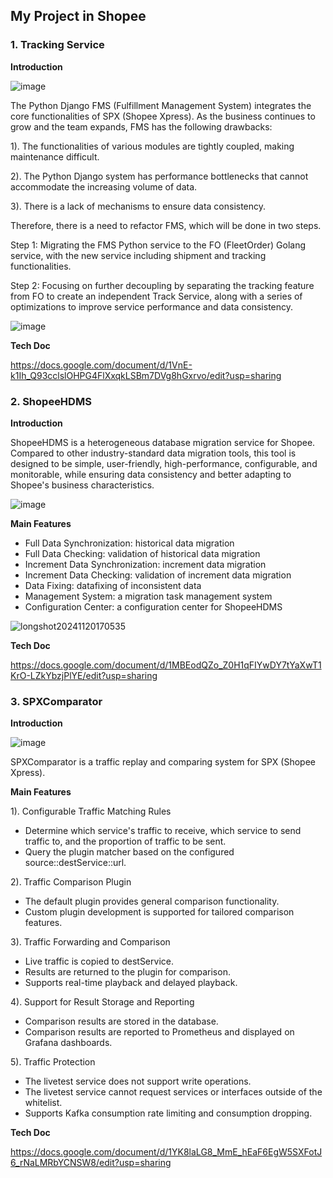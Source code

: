 ## My Project in Shopee
### 1. Tracking Service
**Introduction**

![image](https://github.com/user-attachments/assets/ef1839aa-7554-4ec7-ad01-17d864c9e4d6)


The Python Django FMS (Fulfillment Management System) integrates the core functionalities of SPX (Shopee Xpress). As the business continues to grow and the team expands, FMS has the following drawbacks: 

1). The functionalities of various modules are tightly coupled, making maintenance difficult. 

2). The Python Django system has performance bottlenecks that cannot accommodate the increasing volume of data. 

3). There is a lack of mechanisms to ensure data consistency. 

Therefore, there is a need to refactor FMS, which will be done in two steps. 

Step 1: Migrating the FMS Python service to the FO (FleetOrder) Golang service, with the new service including shipment and tracking functionalities. 

Step 2: Focusing on further decoupling by separating the tracking feature from FO to create an independent Track Service, along with a series of optimizations to improve service performance and data consistency.

![image](https://github.com/user-attachments/assets/598eed68-bb0c-46b3-9e3a-072fcd455804)


**Tech Doc**

https://docs.google.com/document/d/1VnE-k1Ih_Q93cclslOHPG4FlXxqkLSBm7DVg8hGxrvo/edit?usp=sharing

### 2. ShopeeHDMS
**Introduction**

ShopeeHDMS is a heterogeneous database migration service for Shopee. Compared to other industry-standard data migration tools, this tool is designed to be simple, user-friendly, high-performance, configurable, and monitorable, while ensuring data consistency and better adapting to Shopee's business characteristics.

![image](https://github.com/user-attachments/assets/185e1c1a-d7ec-4b17-a20e-142894f762d6)


**Main Features**

- Full Data Synchronization: historical data migration
- Full Data Checking: validation of historical data migration
- Increment Data Synchronization: increment data migration
- Increment Data Checking: validation of increment data migration
- Data Fixing: datafixing of inconsistent data
- Management System: a migration task management system
- Configuration Center: a configuration center for ShopeeHDMS

![longshot20241120170535](https://github.com/user-attachments/assets/90292c68-1e49-4b37-b446-6a9c8446863f)

**Tech Doc**

https://docs.google.com/document/d/1MBEodQZo_Z0H1qFIYwDY7tYaXwT1KrO-LZkYbzjPlYE/edit?usp=sharing

### 3. SPXComparator
**Introduction**

![image](https://github.com/user-attachments/assets/da1cda67-05eb-49e6-8239-48c99f6abb01)


SPXComparator is a traffic replay and comparing system for SPX (Shopee Xpress).

**Main Features**

1). Configurable Traffic Matching Rules
- Determine which service's traffic to receive, which service to send traffic to, and the proportion of traffic to be sent.
-  Query the plugin matcher based on the configured source::destService::url.

2). Traffic Comparison Plugin
-  The default plugin provides general comparison functionality.
-  Custom plugin development is supported for tailored comparison features.

3). Traffic Forwarding and Comparison
-  Live traffic is copied to destService.
-  Results are returned to the plugin for comparison.
-  Supports real-time playback and delayed playback.

4). Support for Result Storage and Reporting
-  Comparison results are stored in the database.
-  Comparison results are reported to Prometheus and displayed on Grafana dashboards.

5). Traffic Protection
-  The livetest service does not support write operations.
-  The livetest service cannot request services or interfaces outside of the whitelist.
-  Supports Kafka consumption rate limiting and consumption dropping.


**Tech Doc**

https://docs.google.com/document/d/1YK8laLG8_MmE_hEaF6EgW5SXFotJ6_rNaLMRbYCNSW8/edit?usp=sharing




